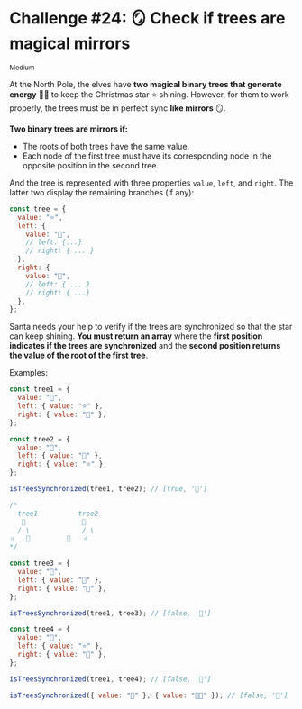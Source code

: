 # Challenge #24: 🪞 Check if trees are magical mirrors

<small>Medium</small>

At the North Pole, the elves have **two magical binary trees that generate energy** 🌲🌲 to keep the Christmas star ⭐️ shining. However, for them to work properly, the trees must be in perfect sync **like mirrors** 🪞.

**Two binary trees are mirrors if:**

- The roots of both trees have the same value.
- Each node of the first tree must have its corresponding node in the opposite position in the second tree.

And the tree is represented with three properties `value`, `left`, and `right`. The latter two display the remaining branches (if any):

```javascript
const tree = {
  value: "⭐️",
  left: {
    value: "🎅",
    // left: {...}
    // right: { ... }
  },
  right: {
    value: "🎁",
    // left: { ... }
    // right: { ...}
  },
};
```

Santa needs your help to verify if the trees are synchronized so that the star can keep shining. **You must return an array** where the **first position indicates if the trees are synchronized** and the **second position returns the value of the root of the first tree**.

Examples:

```javascript
const tree1 = {
  value: "🎄",
  left: { value: "⭐" },
  right: { value: "🎅" },
};

const tree2 = {
  value: "🎄",
  left: { value: "🎅" },
  right: { value: "⭐" },
};

isTreesSynchronized(tree1, tree2); // [true, '🎄']

/*
  tree1          tree2
   🎄              🎄
  / \             / \
⭐   🎅         🎅   ⭐
*/

const tree3 = {
  value: "🎄",
  left: { value: "🎅" },
  right: { value: "🎁" },
};

isTreesSynchronized(tree1, tree3); // [false, '🎄']

const tree4 = {
  value: "🎄",
  left: { value: "⭐" },
  right: { value: "🎅" },
};

isTreesSynchronized(tree1, tree4); // [false, '🎄']

isTreesSynchronized({ value: "🎅" }, { value: "🧑‍🎄" }); // [false, '🎅']
```
